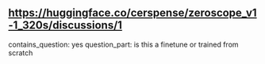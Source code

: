 ## https://huggingface.co/cerspense/zeroscope_v1-1_320s/discussions/1

contains_question: yes
question_part: is this a finetune or trained from scratch